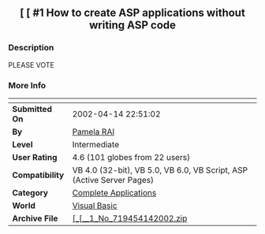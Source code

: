 ﻿<div align="center">

## \[ \[ \#1 How to create ASP applications without writing ASP code


</div>

### Description

PLEASE VOTE
 
### More Info
 


<span>             |<span>
---                |---
**Submitted On**   |2002-04-14 22:51:02
**By**             |[Pamela RAI](https://github.com/Planet-Source-Code/PSCIndex/blob/master/ByAuthor/pamela-rai.md)
**Level**          |Intermediate
**User Rating**    |4.6 (101 globes from 22 users)
**Compatibility**  |VB 4\.0 \(32\-bit\), VB 5\.0, VB 6\.0, VB Script, ASP \(Active Server Pages\) 
**Category**       |[Complete Applications](https://github.com/Planet-Source-Code/PSCIndex/blob/master/ByCategory/complete-applications__1-27.md)
**World**          |[Visual Basic](https://github.com/Planet-Source-Code/PSCIndex/blob/master/ByWorld/visual-basic.md)
**Archive File**   |[\[\_\[\_\_1\_No\_719454142002\.zip](https://github.com/Planet-Source-Code/pamela-rai-1-how-to-create-asp-applications-without-writing-asp-code__1-33802/archive/master.zip)








